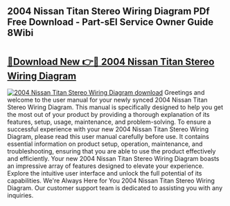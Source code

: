 ## 2004 Nissan Titan Stereo Wiring Diagram PDf Free Download - Part-sEl Service Owner Guide 8Wibi

# <h2><a href="http://dfjdo8s.blite.top/?on=2004+Nissan+Titan+Stereo+Wiring+Diagram">🔗Download New 👉🔴 2004 Nissan Titan Stereo Wiring Diagram</a></h2>

[![2004 Nissan Titan Stereo Wiring Diagram download](https://i.imgur.com/lujVjoI.png)](http://dfjdo8s.blite.top/?on=2004+Nissan+Titan+Stereo+Wiring+Diagram)
Greetings and welcome to the user manual for your newly synced 2004 Nissan Titan Stereo Wiring Diagram. This manual is specifically designed to help you get the most out of your product by providing a thorough explanation of its features, setup, usage, maintenance, and problem-solving. To ensure a successful experience with your new 2004 Nissan Titan Stereo Wiring Diagram, please read this user manual carefully before use. It contains essential information on product setup, operation, maintenance, and troubleshooting, ensuring that you are able to use the product effectively and efficiently. Your new 2004 Nissan Titan Stereo Wiring Diagram boasts an impressive array of features designed to elevate your experience. Explore the intuitive user interface and unlock the full potential of its capabilities. We're Always Here for You 2004 Nissan Titan Stereo Wiring Diagram. Our customer support team is dedicated to assisting you with any inquiries.
